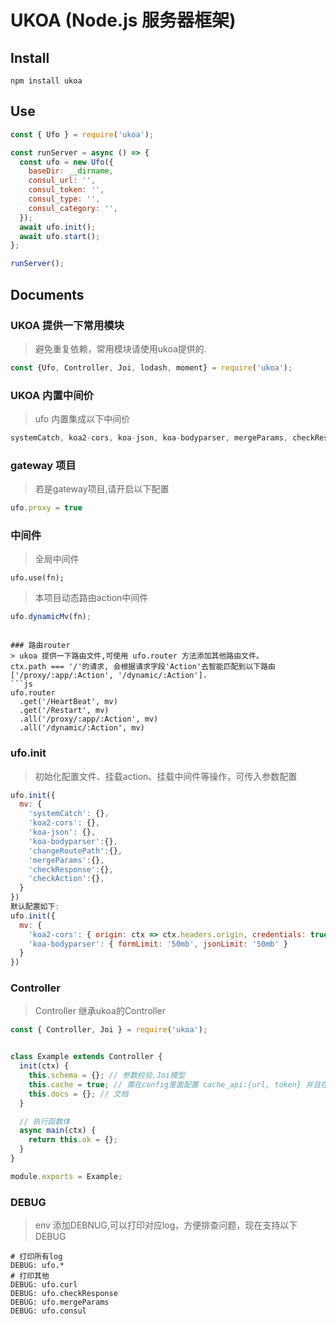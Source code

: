 # UKOA (Node.js 服务器框架)

## Install

```shell
npm install ukoa
```

## Use

```js
const { Ufo } = require('ukoa');

const runServer = async () => {
  const ufo = new Ufo({
    baseDir: __dirname,
    consul_url: '',
    consul_token: '',
    consul_type: '',
    consul_category: '',
  });
  await ufo.init();
  await ufo.start();
};

runServer();
```
## Documents
### UKOA 提供一下常用模块
> 避免重复依赖，常用模块请使用ukoa提供的.
```js
const {Ufo, Controller, Joi, lodash, moment} = require('ukoa');
```

### UKOA 内置中间价
> ufo 内置集成以下中间价
```js
systemCatch, koa2-cors, koa-json, koa-bodyparser, mergeParams, checkResponse
```

### gateway 项目
> 若是gateway项目,请开启以下配置
```js
ufo.proxy = true
```

### 中间件
> 全局中间件
```
ufo.use(fn);
```
> 本项目动态路由action中间件
```js
ufo.dynamicMv(fn);
```
```

### 路由router
> ukoa 提供一下路由文件,可使用 ufo.router 方法添加其他路由文件。
ctx.path === '/'的请求, 会根据请求字段'Action'去智能匹配到以下路由['/proxy/:app/:Action', '/dynamic/:Action'].
```js
ufo.router
  .get('/HeartBeat', mv)
  .get('/Restart', mv)
  .all('/proxy/:app/:Action', mv)
  .all('/dynamic/:Action', mv)
```

### ufo.init
> 初始化配置文件、挂载action、挂载中间件等操作，可传入参数配置
```js
ufo.init({
  mv: {
    'systemCatch': {},
    'koa2-cors': {},
    'koa-json': {},
    'koa-bodyparser':{},
    'changeRoutePath':{},
    'mergeParams':{},
    'checkResponse':{},
    'checkAction':{},
  }
})
默认配置如下:
ufo.init({
  mv: {
    'koa2-cors': { origin: ctx => ctx.headers.origin, credentials: true },
    'koa-bodyparser': { formLimit: '50mb', jsonLimit: '50mb' }
  }
})
```
### Controller
> Controller 继承ukoa的Controller
```js
const { Controller, Joi } = require('ukoa');


class Example extends Controller {
  init(ctx) {
    this.schema = {}; // 参数校验,Joi模型
    this.cache = true; // 需在config里面配置 cache_api:{url, token} 并且在 controller init() 函数里面，将cache = true
    this.docs = {}; // 文档
  }

  // 执行函数体
  async main(ctx) {
    return this.ok = {};
  }
}

module.exports = Example;

```

### DEBUG
> env 添加DEBNUG,可以打印对应log，方便排查问题，现在支持以下DEBUG
```shell
# 打印所有log
DEBUG: ufo.*
# 打印其他
DEBUG: ufo.curl
DEBUG: ufo.checkResponse
DEBUG: ufo.mergeParams
DEBUG: ufo.consul
```
